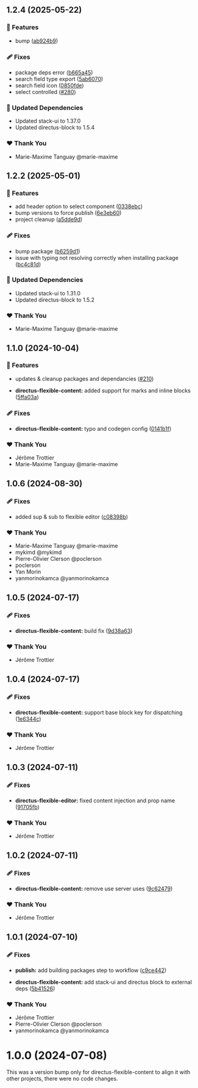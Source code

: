 ## 1.2.4 (2025-05-22)

### 🚀 Features

- bump ([ab924b9](https://github.com/OKAMca/stack/commit/ab924b9))

### 🩹 Fixes

- package deps error ([b665a45](https://github.com/OKAMca/stack/commit/b665a45))
- search field type export ([5ab6070](https://github.com/OKAMca/stack/commit/5ab6070))
- search field icon ([0850fde](https://github.com/OKAMca/stack/commit/0850fde))
- select controlled ([#280](https://github.com/OKAMca/stack/pull/280))

### 🧱 Updated Dependencies

- Updated stack-ui to 1.37.0
- Updated directus-block to 1.5.4

### ❤️ Thank You

- Marie-Maxime Tanguay @marie-maxime

## 1.2.2 (2025-05-01)

### 🚀 Features

- add header option to select component ([0338ebc](https://github.com/OKAMca/stack/commit/0338ebc))
- bump versions to force publish ([6e3eb60](https://github.com/OKAMca/stack/commit/6e3eb60))
- project cleanup ([a5dde9d](https://github.com/OKAMca/stack/commit/a5dde9d))

### 🩹 Fixes

- bump package ([b6259d1](https://github.com/OKAMca/stack/commit/b6259d1))
- issue with typing not resolving correctly when installing package ([bc4c81d](https://github.com/OKAMca/stack/commit/bc4c81d))

### 🧱 Updated Dependencies

- Updated stack-ui to 1.31.0
- Updated directus-block to 1.5.2

### ❤️ Thank You

- Marie-Maxime Tanguay @marie-maxime

## 1.1.0 (2024-10-04)


### 🚀 Features

- updates & cleanup packages and dependancies ([#210](https://github.com/OKAMca/stack/pull/210))

- **directus-flexible-content:** added support for marks and inline blocks ([5ffa03a](https://github.com/OKAMca/stack/commit/5ffa03a))


### 🩹 Fixes

- **directus-flexible-content:** typo and codegen config ([0141b1f](https://github.com/OKAMca/stack/commit/0141b1f))


### ❤️  Thank You

- Jérôme Trottier
- Marie-Maxime Tanguay @marie-maxime

## 1.0.6 (2024-08-30)


### 🩹 Fixes

- added sup & sub to flexible editor ([c08398b](https://github.com/OKAMca/stack/commit/c08398b))


### ❤️  Thank You

- Marie-Maxime Tanguay @marie-maxime
- mykimd @mykimd
- Pierre-Olivier Clerson @poclerson
- poclerson
- Yan Morin
- yanmorinokamca @yanmorinokamca

## 1.0.5 (2024-07-17)


### 🩹 Fixes

- **directus-flexible-content:** build fix ([9d38a63](https://github.com/OKAMca/stack/commit/9d38a63))


### ❤️  Thank You

- Jérôme Trottier

## 1.0.4 (2024-07-17)


### 🩹 Fixes

- **directus-flexible-content:** support base block key for dispatching ([1e6344c](https://github.com/OKAMca/stack/commit/1e6344c))


### ❤️  Thank You

- Jérôme Trottier

## 1.0.3 (2024-07-11)


### 🩹 Fixes

- **directus-flexible-editor:** fixed content injection and prop name ([91705fb](https://github.com/OKAMca/stack/commit/91705fb))


### ❤️  Thank You

- Jérôme Trottier

## 1.0.2 (2024-07-11)


### 🩹 Fixes

- **directus-flexible-content:** remove use server uses ([9c62479](https://github.com/OKAMca/stack/commit/9c62479))


### ❤️  Thank You

- Jérôme Trottier

## 1.0.1 (2024-07-10)


### 🩹 Fixes

- **publish:** add building packages step to workflow ([c9ce442](https://github.com/OKAMca/stack/commit/c9ce442))

- **directus-flexible-content:** add stack-ui and directus block to external deps ([5b41526](https://github.com/OKAMca/stack/commit/5b41526))


### ❤️  Thank You

- Jérôme Trottier
- Pierre-Olivier Clerson @poclerson
- yanmorinokamca @yanmorinokamca

# 1.0.0 (2024-07-08)

This was a version bump only for directus-flexible-content to align it with other projects, there were no code changes.